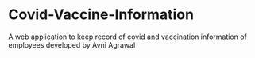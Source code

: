 # Covid-Vaccine-Information
A web application to keep record of covid and vaccination information of employees
developed by Avni Agrawal
